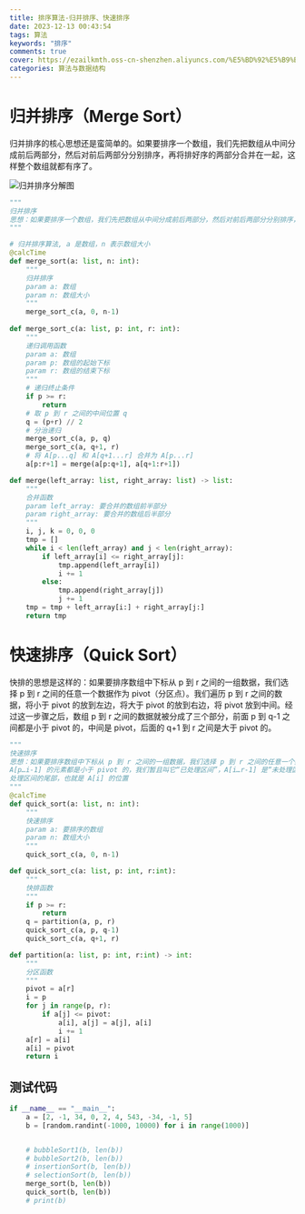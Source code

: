 ```yaml
---
title: 排序算法-归并排序、快速排序
date: 2023-12-13 00:43:54
tags: 算法
keywords: "排序"
comments: true
cover: https://ezailkmth.oss-cn-shenzhen.aliyuncs.com/%E5%BD%92%E5%B9%B6%E6%8E%92%E5%BA%8F%E5%88%86%E8%A7%A3%E5%9B%BE.png
categories: 算法与数据结构
---
```


# 归并排序（Merge Sort）

归并排序的核心思想还是蛮简单的。如果要排序一个数组，我们先把数组从中间分成前后两部分，然后对前后两部分分别排序，再将排好序的两部分合并在一起，这样整个数组就都有序了。

![归并排序分解图](https://ezailkmth.oss-cn-shenzhen.aliyuncs.com/%E5%BD%92%E5%B9%B6%E6%8E%92%E5%BA%8F%E5%88%86%E8%A7%A3%E5%9B%BE.png)

```python
"""
归并排序
思想：如果要排序一个数组，我们先把数组从中间分成前后两部分，然后对前后两部分分别排序，再将排好序的两部分合并在一起，这样整个数组就都有序了。
"""

# 归并排序算法, a 是数组，n 表示数组大小
@calcTime
def merge_sort(a: list, n: int):
    """
    归并排序
    param a: 数组
    param n: 数组大小
    """
    merge_sort_c(a, 0, n-1)
 
def merge_sort_c(a: list, p: int, r: int):
    """
    递归调用函数
    param a: 数组
    param p: 数组的起始下标
    param r: 数组的结束下标
    """
    # 递归终止条件
    if p >= r:
        return 
    # 取 p 到 r 之间的中间位置 q
    q = (p+r) // 2
    # 分治递归
    merge_sort_c(a, p, q)
    merge_sort_c(a, q+1, r)
    # 将 A[p...q] 和 A[q+1...r] 合并为 A[p...r]
    a[p:r+1] = merge(a[p:q+1], a[q+1:r+1])

def merge(left_array: list, right_array: list) -> list:
    """
    合并函数
    param left_array: 要合并的数组前半部分
    param right_array: 要合并的数组后半部分
    """
    i, j, k = 0, 0, 0
    tmp = []
    while i < len(left_array) and j < len(right_array):
        if left_array[i] <= right_array[j]:
            tmp.append(left_array[i])
            i += 1
        else:
            tmp.append(right_array[j])
            j += 1
    tmp = tmp + left_array[i:] + right_array[j:]
    return tmp

```



# 快速排序（Quick Sort）

快排的思想是这样的：如果要排序数组中下标从 p 到 r 之间的一组数据，我们选择 p 到 r 之间的任意一个数据作为 pivot（分区点）。我们遍历 p 到 r 之间的数据，将小于 pivot 的放到左边，将大于 pivot 的放到右边，将 pivot 放到中间。经过这一步骤之后，数组 p 到 r 之间的数据就被分成了三个部分，前面 p 到 q-1 之间都是小于 pivot 的，中间是 pivot，后面的 q+1 到 r 之间是大于 pivot 的。

```python
"""
快速排序
思想：如果要排序数组中下标从 p 到 r 之间的一组数据，我们选择 p 到 r 之间的任意一个数据作为 pivot（分区点），一般可选择数组的最后一个元素作为pivot，我们通过游标 i 把 A[p…r-1] 分成两部分。
A[p…i-1] 的元素都是小于 pivot 的，我们暂且叫它“已处理区间”，A[i…r-1] 是“未处理区间”。我们每次都从未处理的区间 A[i…r-1] 中取一个元素 A[j]，与 pivot 对比，如果小于 pivot，则将其加入到已
处理区间的尾部，也就是 A[i] 的位置
"""
@calcTime
def quick_sort(a: list, n: int):
    """
    快速排序
    param a: 要排序的数组
    param n: 数组大小
    """
    quick_sort_c(a, 0, n-1)

def quick_sort_c(a: list, p: int, r:int):
    """
    快排函数
    """
    if p >= r:
        return
    q = partition(a, p, r)
    quick_sort_c(a, p, q-1)
    quick_sort_c(a, q+1, r)

def partition(a: list, p: int, r:int) -> int:
    """
    分区函数
    """
    pivot = a[r]
    i = p
    for j in range(p, r):
        if a[j] <= pivot:
            a[i], a[j] = a[j], a[i]
            i += 1
    a[r] = a[i]
    a[i] = pivot
    return i

```

## 测试代码

```python
if __name__ == "__main__":
    a = [2, -1, 34, 0, 2, 4, 543, -34, -1, 5]
    b = [random.randint(-1000, 10000) for i in range(1000)]


    # bubbleSort1(b, len(b))
    # bubbleSort2(b, len(b))
    # insertionSort(b, len(b))
    # selectionSort(b, len(b))
    merge_sort(b, len(b))
    quick_sort(b, len(b))
    # print(b)
```

